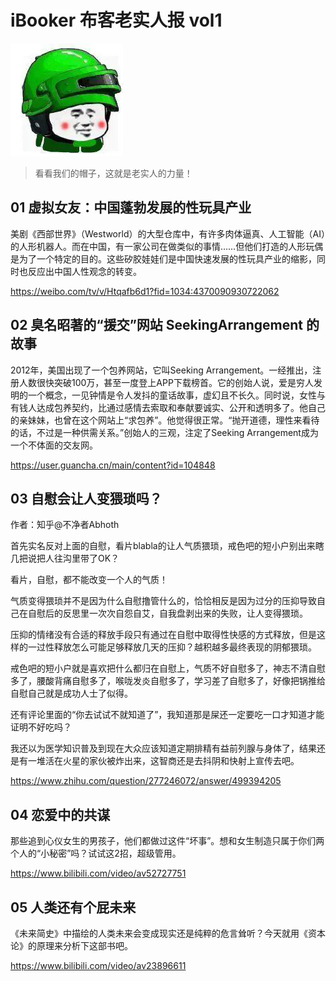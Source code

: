 # iBooker 布客老实人报 vol1

![](img/logo.webp)

> 看看我们的帽子，这就是老实人的力量！

## 01 虚拟女友：中国蓬勃发展的性玩具产业

美剧《西部世界》（Westworld）的大型仓库中，有许多肉体逼真、人工智能（AI）的人形机器人。而在中国，有一家公司在做类似的事情……但他们打造的人形玩偶是为了一个特定的目的。这些矽胶娃娃们是中国快速发展的性玩具产业的缩影，同时也反应出中国人性观念的转变。

<https://weibo.com/tv/v/Htqafb6d1?fid=1034:4370090930722062>

## 02 臭名昭著的“援交”网站 SeekingArrangement 的故事

2012年，美国出现了一个包养网站，它叫Seeking Arrangement。一经推出，注册人数很快突破100万，甚至一度登上APP下载榜首。它的创始人说，爱是穷人发明的一个概念，一见钟情是令人发抖的童话故事，虚幻且不长久。同时说，女性与有钱人达成包养契约，比通过感情去索取和奉献要诚实、公开和透明多了。他自己的亲妹妹，也曾在这个网站上“求包养”。他觉得很正常。“抛开道德，理性来看待的话，不过是一种供需关系。”创始人的三观，注定了Seeking Arrangement成为一个不体面的交友网。

<https://user.guancha.cn/main/content?id=104848>

## 03 自慰会让人变猥琐吗？

作者：知乎@不净者Abhoth

首先实名反对上面的自慰，看片blabla的让人气质猥琐，戒色吧的短小户别出来瞎几把说把人往沟里带了OK？

看片，自慰，都不能改变一个人的气质！

气质变得猥琐并不是因为什么自慰撸管什么的，恰恰相反是因为过分的压抑导致自己在自慰后的反思里一次次自怨自艾，自我盘剥出来的失败，让人变得猥琐。

压抑的情绪没有合适的释放手段只有通过在自慰中取得性快感的方式释放，但是这样的一过性释放怎么可能足够释放几天的压抑？越积越多最终表现的阴郁猥琐。

戒色吧的短小户就是喜欢把什么都归在自慰上，气质不好自慰多了，神志不清自慰多了，腰酸背痛自慰多了，喉咙发炎自慰多了，学习差了自慰多了，好像把锅推给自慰自己就是成功人士了似得。

还有评论里面的“你去试试不就知道了”，我知道那是屎还一定要吃一口才知道才能证明不好吃吗？

我还以为医学知识普及到现在大众应该知道定期排精有益前列腺与身体了，结果还是有一堆活在火星的家伙被炸出来，这智商还是去抖阴和快射上宣传去吧。

<https://www.zhihu.com/question/277246072/answer/499394205>

## 04 恋爱中的共谋

那些追到心仪女生的男孩子，他们都做过这件“坏事”。想和女生制造只属于你们两个人的“小秘密”吗？试试这2招，超级管用。

<https://www.bilibili.com/video/av52727751>

## 05 人类还有个屁未来

《未来简史》中描绘的人类未来会变成现实还是纯粹的危言耸听？今天就用《资本论》的原理来分析下这部书吧。

<https://www.bilibili.com/video/av23896611>